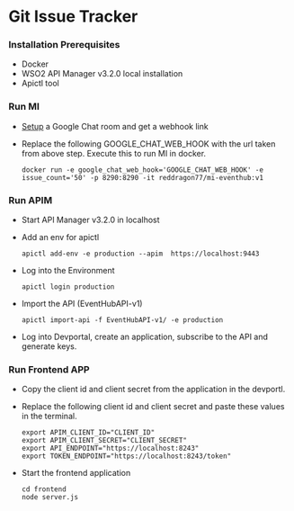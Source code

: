 # Git Issue Tracker 


### Installation Prerequisites

- Docker
- WSO2 API Manager v3.2.0 local installation
- Apictl tool


### Run MI

- [Setup](https://developers.google.com/hangouts/chat/how-tos/webhooks) a Google Chat room and get a webhook link
- Replace the following GOOGLE_CHAT_WEB_HOOK with the url taken from above step. Execute this to run MI in docker.

    ```
    docker run -e google_chat_web_hook='GOOGLE_CHAT_WEB_HOOK' -e issue_count='50' -p 8290:8290 -it reddragon77/mi-eventhub:v1
    ```

### Run APIM

- Start API Manager v3.2.0 in localhost

- Add an env for apictl

    ```
    apictl add-env -e production --apim  https://localhost:9443
    ```

- Log into the Environment

    ```
    apictl login production
    ```
    
- Import the API (EventHubAPI-v1)

    ```
    apictl import-api -f EventHubAPI-v1/ -e production
    ```

- Log into Devportal, create an application, subscribe to the API and generate keys.

### Run Frontend APP

- Copy the client id and client secret from the application in the devportl.

- Replace the following client id and client secret and paste these values in the terminal.

    ```
    export APIM_CLIENT_ID="CLIENT_ID"
	export APIM_CLIENT_SECRET="CLIENT_SECRET"
    export API_ENDPOINT="https://localhost:8243"
	export TOKEN_ENDPOINT="https://localhost:8243/token"
    ```
- Start the frontend application

    ```
    cd frontend
	node server.js
    ```
